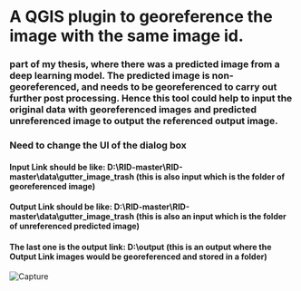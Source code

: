 # A QGIS plugin to georeference the image with the same image id.
### part of my thesis, where there was a predicted image from a deep learning model. The predicted image is non-georeferenced, and needs to be georeferenced to carry out further post processing. Hence this tool could help to input the original data with georeferenced images and predicted unreferenced image to output the referenced output image.

### Need to change the UI of the dialog box

#### Input Link should be like: D:\RID-master\RID-master\data\gutter_image_trash (this is also input which is the folder of georeferenced image)
#### Output Link should be like: D:\RID-master\RID-master\data\gutter_image_trash (this is also an input which is the folder of unreferenced predicted image)
#### The last one is the output link:  D:\output (this is an output where the Output Link images would be georeferenced and stored in a folder)


![Capture](https://user-images.githubusercontent.com/38970123/200924006-c69052a9-2d23-48fb-9077-b1b861a5d028.PNG)
